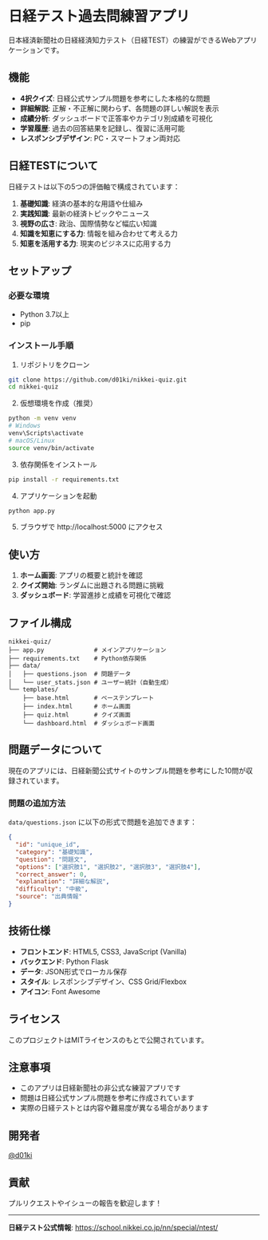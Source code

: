 # 日経テスト過去問練習アプリ

日本経済新聞社の日経経済知力テスト（日経TEST）の練習ができるWebアプリケーションです。

## 機能

- **4択クイズ**: 日経公式サンプル問題を参考にした本格的な問題
- **詳細解説**: 正解・不正解に関わらず、各問題の詳しい解説を表示
- **成績分析**: ダッシュボードで正答率やカテゴリ別成績を可視化
- **学習履歴**: 過去の回答結果を記録し、復習に活用可能
- **レスポンシブデザイン**: PC・スマートフォン両対応

## 日経TESTについて

日経テストは以下の5つの評価軸で構成されています：

1. **基礎知識**: 経済の基本的な用語や仕組み
2. **実践知識**: 最新の経済トピックやニュース
3. **視野の広さ**: 政治、国際情勢など幅広い知識
4. **知識を知恵にする力**: 情報を組み合わせて考える力
5. **知恵を活用する力**: 現実のビジネスに応用する力

## セットアップ

### 必要な環境
- Python 3.7以上
- pip

### インストール手順

1. リポジトリをクローン
```bash
git clone https://github.com/d01ki/nikkei-quiz.git
cd nikkei-quiz
```

2. 仮想環境を作成（推奨）
```bash
python -m venv venv
# Windows
venv\Scripts\activate
# macOS/Linux
source venv/bin/activate
```

3. 依存関係をインストール
```bash
pip install -r requirements.txt
```

4. アプリケーションを起動
```bash
python app.py
```

5. ブラウザで http://localhost:5000 にアクセス

## 使い方

1. **ホーム画面**: アプリの概要と統計を確認
2. **クイズ開始**: ランダムに出題される問題に挑戦
3. **ダッシュボード**: 学習進捗と成績を可視化で確認

## ファイル構成

```
nikkei-quiz/
├── app.py              # メインアプリケーション
├── requirements.txt    # Python依存関係
├── data/
│   ├── questions.json  # 問題データ
│   └── user_stats.json # ユーザー統計（自動生成）
└── templates/
    ├── base.html       # ベーステンプレート
    ├── index.html      # ホーム画面
    ├── quiz.html       # クイズ画面
    └── dashboard.html  # ダッシュボード画面
```

## 問題データについて

現在のアプリには、日経新聞公式サイトのサンプル問題を参考にした10問が収録されています。

### 問題の追加方法

`data/questions.json` に以下の形式で問題を追加できます：

```json
{
  "id": "unique_id",
  "category": "基礎知識",
  "question": "問題文",
  "options": ["選択肢1", "選択肢2", "選択肢3", "選択肢4"],
  "correct_answer": 0,
  "explanation": "詳細な解説",
  "difficulty": "中級",
  "source": "出典情報"
}
```

## 技術仕様

- **フロントエンド**: HTML5, CSS3, JavaScript (Vanilla)
- **バックエンド**: Python Flask
- **データ**: JSON形式でローカル保存
- **スタイル**: レスポンシブデザイン、CSS Grid/Flexbox
- **アイコン**: Font Awesome

## ライセンス

このプロジェクトはMITライセンスのもとで公開されています。

## 注意事項

- このアプリは日経新聞社の非公式な練習アプリです
- 問題は日経公式サンプル問題を参考に作成されています
- 実際の日経テストとは内容や難易度が異なる場合があります

## 開発者

[@d01ki](https://github.com/d01ki)

## 貢献

プルリクエストやイシューの報告を歓迎します！

---

**日経テスト公式情報**: https://school.nikkei.co.jp/nn/special/ntest/